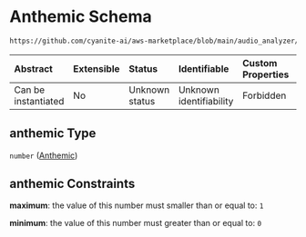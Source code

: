 # Anthemic Schema

```txt
https://github.com/cyanite-ai/aws-marketplace/blob/main/audio_analyzer/schemes/marketplace_v1/schema/TaggingV8.schema.json#/$defs/MoodAdvancedScoresV1/properties/anthemic
```



| Abstract            | Extensible | Status         | Identifiable            | Custom Properties | Additional Properties | Access Restrictions | Defined In                                                                     |
| :------------------ | :--------- | :------------- | :---------------------- | :---------------- | :-------------------- | :------------------ | :----------------------------------------------------------------------------- |
| Can be instantiated | No         | Unknown status | Unknown identifiability | Forbidden         | Allowed               | none                | [TaggingV8.schema.json\*](../out/TaggingV8.schema.json "open original schema") |

## anthemic Type

`number` ([Anthemic](taggingv8-defs-moodadvancedscoresv1-properties-anthemic.md))

## anthemic Constraints

**maximum**: the value of this number must smaller than or equal to: `1`

**minimum**: the value of this number must greater than or equal to: `0`
